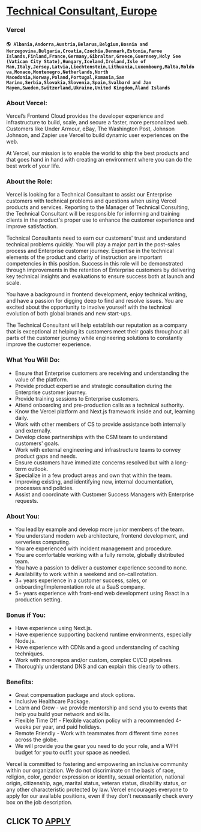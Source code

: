 # [Technical Consultant, Europe](https://www.remotewlb.com/apply/technical-consultant-europe)  
### Vercel  
#### `🌎 Albania,Andorra,Austria,Belarus,Belgium,Bosnia and Herzegovina,Bulgaria,Croatia,Czechia,Denmark,Estonia,Faroe Islands,Finland,France,Germany,Gibraltar,Greece,Guernsey,Holy See (Vatican City State),Hungary,Iceland,Ireland,Isle of Man,Italy,Jersey,Latvia,Liechtenstein,Lithuania,Luxembourg,Malta,Moldova,Monaco,Montenegro,Netherlands,North Macedonia,Norway,Poland,Portugal,Romania,San Marino,Serbia,Slovakia,Slovenia,Spain,Svalbard and Jan Mayen,Sweden,Switzerland,Ukraine,United Kingdom,Åland Islands`  

### About Vercel:

Vercel’s Frontend Cloud provides the developer experience and infrastructure to build, scale, and secure a faster, more personalized web. Customers like Under Armour, eBay, The Washington Post, Johnson Johnson, and Zapier use Vercel to build dynamic user experiences on the web.

At Vercel, our mission is to enable the world to ship the best products and that goes hand in hand with creating an environment where you can do the best work of your life.

### About the Role:

Vercel is looking for a Technical Consultant to assist our Enterprise customers with technical problems and questions when using Vercel products and services. Reporting to the Manager of Technical Consulting, the Technical Consultant will be responsible for informing and training clients in the product's proper use to enhance the customer experience and improve satisfaction.

Technical Consultants need to earn our customers' trust and understand technical problems quickly. You will play a major part in the post-sales process and Enterprise customer journey. Expertise in the technical elements of the product and clarity of instruction are important competencies in this position. Success in this role will be demonstrated through improvements in the retention of Enterprise customers by delivering key technical insights and evaluations to ensure success both at launch and scale.

You have a background in frontend development, enjoy technical writing, and have a passion for digging deep to find and resolve issues. You are excited about the opportunity to involve yourself with the technical evolution of both global brands and new start-ups.

The Technical Consultant will help establish our reputation as a company that is exceptional at helping its customers meet their goals throughout all parts of the customer journey while engineering solutions to constantly improve the customer experience.

### What You Will Do:

  * Ensure that Enterprise customers are receiving and understanding the value of the platform.
  * Provide product expertise and strategic consultation during the Enterprise customer journey.
  * Provide training sessions to Enterprise customers.
  * Attend onboarding and pre-production calls as a technical authority.
  * Know the Vercel platform and Next.js framework inside and out, learning daily.
  * Work with other members of CS to provide assistance both internally and externally.
  * Develop close partnerships with the CSM team to understand customers' goals.
  * Work with external engineering and infrastructure teams to convey product gaps and needs.
  * Ensure customers have immediate concerns resolved but with a long-term outlook.
  * Specialize in a few product areas and own that within the team.
  * Improving existing, and identifying new, internal documentation, processes and policies.
  * Assist and coordinate with Customer Success Managers with Enterprise requests.

### About You:

  * You lead by example and develop more junior members of the team.
  * You understand modern web architecture, frontend development, and serverless computing.
  * You are experienced with incident management and procedure.
  * You are comfortable working with a fully remote, globally distributed team.
  * You have a passion to deliver a customer experience second to none.
  * Availability to work within a weekend and on-call rotation.
  * 3+ years experience in a customer success, sales, or onboarding/implementation role at a SaaS company.
  * 5+ years experience with front-end web development using React in a production setting.

### Bonus if You:

  * Have experience using Next.js.
  * Have experience supporting backend runtime environments, especially Node.js.
  * Have experience with CDNs and a good understanding of caching techniques.
  * Work with monorepos and/or custom, complex CI/CD pipelines.
  * Thoroughly understand DNS and can explain this clearly to others.

### Benefits:

  * Great compensation package and stock options.
  * Inclusive Healthcare Package.
  * Learn and Grow - we provide mentorship and send you to events that help you build your network and skills.
  * Flexible Time Off - Flexible vacation policy with a recommended 4-weeks per year, and paid holidays.
  * Remote Friendly - Work with teammates from different time zones across the globe.
  * We will provide you the gear you need to do your role, and a WFH budget for you to outfit your space as needed.

Vercel is committed to fostering and empowering an inclusive community within our organization. We do not discriminate on the basis of race, religion, color, gender expression or identity, sexual orientation, national origin, citizenship, age, marital status, veteran status, disability status, or any other characteristic protected by law. Vercel encourages everyone to apply for our available positions, even if they don't necessarily check every box on the job description.

  
## CLICK TO [APPLY](https://www.remotewlb.com/apply/technical-consultant-europe)

